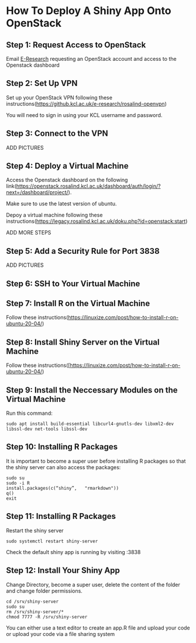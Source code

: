 # How To Deploy A Shiny App Onto OpenStack

## Step 1: Request Access to OpenStack

Email [E-Research](mailto:e-research@kcl.ac.uk) requesting an OpenStack account and access to the Openstack dashboard

## Step 2: Set Up VPN

Set up your OpenStack VPN following these instructions(https://github.kcl.ac.uk/e-research/rosalind-openvpn)

You will need to sign in using your KCL username and password.

## Step 3: Connect to the VPN

ADD PICTURES

## Step 4: Deploy a Virtual Machine

Access the Openstack dashboard on the following link(https://openstack.rosalind.kcl.ac.uk/dashboard/auth/login/?next=/dashboard/project/).

Make sure to use the latest version of ubuntu.

Depoy a virtual machine following these instructions(https://legacy.rosalind.kcl.ac.uk/doku.php?id=openstack:start)

ADD MORE STEPS

## Step 5: Add a Security Rule for Port 3838

ADD PICTURES

## Step 6: SSH to Your Virtual Machine

## Step 7: Install R on the Virtual Machine

Follow these instructions(https://linuxize.com/post/how-to-install-r-on-ubuntu-20-04/)

## Step 8: Install Shiny Server on the Virtual Machine

Follow these instructions([https://linuxize.com/post/how-to-install-r-on-ubuntu-20-04/)

## Step 9: Install the Neccessary Modules on the Virtual Machine

Run this command:
```
sudo apt install build-essential libcurl4-gnutls-dev libxml2-dev libssl-dev net-tools libssl-dev
```

## Step 10: Installing R Packages

It is important to become a super user before installing R packages so that the shiny server can also access the packages:
```
sudo su
sudo -i R
install.packages(c(“shiny”,   "rmarkdown"))
q()
exit
```

## Step 11: Installing R Packages

Restart the shiny server
```
sudo systemctl restart shiny-server
```

Check the default shiny app is running by visiting <Virtual Machine IP Address>:3838
  

## Step 12: Install Your Shiny App
Change Directory, become a super user, delete the content of the folder and change folder permissions.

  ```
  cd /srv/shiny-server
  sudo su
  rm /srv/shiny-server/*
  chmod 7777 -R /srv/shiny-server
  ```
   
  You can either use a text editor to create an app.R file and upload your code or upload your code via a file sharing system 

